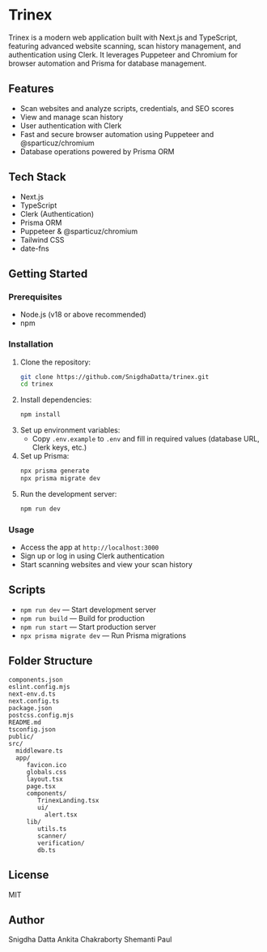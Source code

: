 # Trinex

Trinex is a modern web application built with Next.js and TypeScript, featuring advanced website scanning, scan history management, and authentication using Clerk. It leverages Puppeteer and Chromium for browser automation and Prisma for database management.

## Features

- Scan websites and analyze scripts, credentials, and SEO scores
- View and manage scan history
- User authentication with Clerk
- Fast and secure browser automation using Puppeteer and @sparticuz/chromium
- Database operations powered by Prisma ORM

## Tech Stack

- Next.js
- TypeScript
- Clerk (Authentication)
- Prisma ORM
- Puppeteer & @sparticuz/chromium
- Tailwind CSS
- date-fns

## Getting Started

### Prerequisites

- Node.js (v18 or above recommended)
- npm

### Installation

1. Clone the repository:
   ```bash
   git clone https://github.com/SnigdhaDatta/trinex.git
   cd trinex
   ```
2. Install dependencies:
   ```bash
   npm install
   ```
3. Set up environment variables:
   - Copy `.env.example` to `.env` and fill in required values (database URL, Clerk keys, etc.)
4. Set up Prisma:
   ```bash
   npx prisma generate
   npx prisma migrate dev
   ```
5. Run the development server:
   ```bash
   npm run dev
   ```

### Usage

- Access the app at `http://localhost:3000`
- Sign up or log in using Clerk authentication
- Start scanning websites and view your scan history

## Scripts

- `npm run dev` — Start development server
- `npm run build` — Build for production
- `npm run start` — Start production server
- `npx prisma migrate dev` — Run Prisma migrations

## Folder Structure

```
components.json
eslint.config.mjs
next-env.d.ts
next.config.ts
package.json
postcss.config.mjs
README.md
tsconfig.json
public/
src/
  middleware.ts
  app/
	 favicon.ico
	 globals.css
	 layout.tsx
	 page.tsx
	 components/
		TrinexLanding.tsx
		ui/
		  alert.tsx
	 lib/
		utils.ts
		scanner/
		verification/
		db.ts
```

## License

MIT

## Author

Snigdha Datta
Ankita Chakraborty
Shemanti Paul

